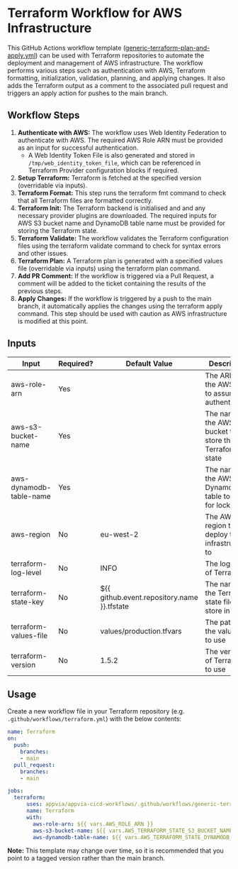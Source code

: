 # Terraform Workflow for AWS Infrastructure

This GitHub Actions workflow template ([generic-terraform-plan-and-apply.yml](../.github/workflows/generic-terraform-plan-and-apply.yml)) can be used with Terraform repositories to automate the deployment and management of AWS infrastructure. The workflow performs various steps such as authentication with AWS, Terraform formatting, initialization, validation, planning, and applying changes. It also adds the Terraform output as a comment to the associated pull request and triggers an apply action for pushes to the main branch.

## Workflow Steps

1. **Authenticate with AWS:** The workflow uses Web Identity Federation to authenticate with AWS. The required AWS Role ARN must be provided as an input for successful authentication.
   * A Web Identity Token File is also generated and stored in `/tmp/web_identity_token_file`, which can be referenced in Terraform Provider configuration blocks if required.
2. **Setup Terraform:** Terraform is fetched at the specified version (overridable via inputs).
3. **Terraform Format:** This step runs the terraform fmt command to check that all Terraform files are formatted correctly.
4. **Terraform Init:** The Terraform backend is initialised and and any necessary provider plugins are downloaded. The required inputs for AWS S3 bucket name and DynamoDB table name must be provided for storing the Terraform state.
5. **Terraform Validate:** The workflow validates the Terraform configuration files using the terraform validate command to check for syntax errors and other issues.
6. **Terraform Plan:** A Terraform plan is generated with a specified values file (overridable via inputs) using the terraform plan command.
7. **Add PR Comment:** If the workflow is triggered via a Pull Request, a comment will be added to the ticket containing the results of the previous steps.
8. **Apply Changes:** If the workflow is triggered by a push to the main branch, it automatically applies the changes using the terraform apply command. This step should be used with caution as AWS infrastructure is modified at this point.

## Inputs

| Input | Required? | Default Value | Description |
|-------|-------------|-----------|---------------|
| aws-role-arn | Yes | | The ARN of the AWS role to assume for authentication |
| aws-s3-bucket-name | Yes | | The name of the AWS S3 bucket to store the Terraform state |
| aws-dynamodb-table-name | Yes | | The name of the AWS DynamoDB table to use for locking |
| aws-region | No | eu-west-2 | The AWS region to deploy the infrastructure to |
| terraform-log-level | No | INFO | The log level of Terraform |
| terraform-state-key | No | ${{ github.event.repository.name }}.tfstate | The name of the Terraform state file to store in S3 |
| terraform-values-file | No | values/production.tfvars | The path to the values file to use |
| terraform-version | No | 1.5.2 | The version of Terraform to use |

## Usage

Create a new workflow file in your Terraform repository (e.g. `.github/workflows/terraform.yml`) with the below contents:
```yml
name: Terraform
on:
  push:
    branches:
    - main
  pull_request:
    branches:
    - main

jobs:
  terraform:
      uses: appvia/appvia-cicd-workflows/.github/workflows/generic-terraform-plan-and-apply.yml@main
      name: Terraform
      with:
        aws-role-arn: ${{ vars.AWS_ROLE_ARN }}
        aws-s3-bucket-name: ${{ vars.AWS_TERRAFORM_STATE_S3_BUCKET_NAME }}
        aws-dynamodb-table-name: ${{ vars.AWS_TERRAFORM_STATE_DYNAMODB_TABLE_NAME }}
```

**Note:** This template may change over time, so it is recommended that you point to a tagged version rather than the main branch.
